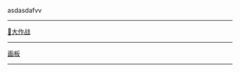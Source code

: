asdasdafvv
<br>
<hr>
<a href="https://602966610.github.io/JavaScript-Study/canvas1.html">🐷大作战</a>
<hr>
<a href="https://602966610.github.io/JavaScript-Study/huaban.html">画板</a>
<hr>
